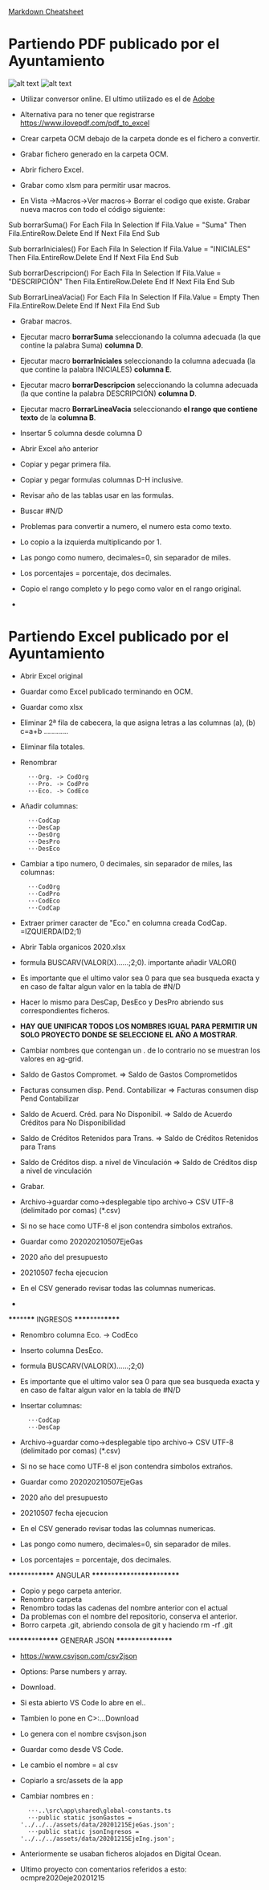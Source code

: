[Markdown Cheatsheet](https://github.com/adam-p/markdown-here/wiki/Markdown-Cheatsheet#links)


# Partiendo PDF publicado por el Ayuntamiento
![alt text](https://res.cloudinary.com/dabrencx7/image/upload/v1628963150/Presupuestos/presupuestoPDF_g6uhql.png)
![alt text](https://res.cloudinary.com/dabrencx7/image/upload/v1629010030/Presupuestos/ingresosPDF_i7wjvv.png)

- Utilizar conversor online. El ultimo utilizado es el de [Adobe](https://documentcloud.adobe.com/link/acrobat/pdf-to-excel?x_api_client_id=adobe_com&x_api_client_location=pdf_to_excel)
- Alternativa para no tener que registrarse https://www.ilovepdf.com/pdf_to_excel

- Crear carpeta OCM debajo de la carpeta donde es el fichero a convertir.
- Grabar fichero generado en la carpeta OCM.
- Abrir fichero Excel.
- Grabar como xlsm para permitir usar macros.
- En Vista ->Macros->Ver macros-> Borrar el codigo que existe. Grabar nueva macros con todo el código siguiente:

Sub borrarSuma()
For Each Fila In Selection
If Fila.Value = "Suma" Then
Fila.EntireRow.Delete
End If
Next Fila
End Sub

Sub borrarIniciales()
For Each Fila In Selection
If Fila.Value = "INICIALES" Then
Fila.EntireRow.Delete
End If
Next Fila
End Sub

Sub borrarDescripcion()
For Each Fila In Selection
If Fila.Value = "DESCRIPCIÓN" Then
Fila.EntireRow.Delete
End If
Next Fila
End Sub

Sub BorrarLineaVacia()
For Each Fila In Selection
If Fila.Value = Empty Then
Fila.EntireRow.Delete
End If
Next Fila
End Sub

- Grabar macros.
- Ejecutar macro **borrarSuma** seleccionando la columna adecuada (la que contine la palabra Suma) **columna D**.
- Ejecutar macro **borrarIniciales** seleccionando la columna adecuada (la que contine la palabra INICIALES)  **columna E**.
- Ejecutar macro **borrarDescripcion** seleccionando la columna adecuada (la que contine la palabra DESCRIPCIÓN)  **columna D**.
- Ejecutar macro **BorrarLineaVacia** seleccionando  **el rango que contiene texto** de la **columna B**. 

- Insertar 5 columna desde columna D
- Abrir Excel año anterior
- Copiar y pegar primera fila.
- Copiar y pegar formulas columnas D-H inclusive.
- Revisar año de las tablas usar en las formulas.



- Buscar #N/D
- Problemas para convertir a numero, el numero esta como texto.
- Lo copio a la izquierda multiplicando por 1.
- Las pongo como numero, decimales=0, sin separador de miles.
- Los porcentajes = porcentaje, dos decimales.
- Copio el rango completo y lo pego como valor en el rango original.

- 



# Partiendo Excel publicado por el Ayuntamiento
- Abrir Excel original
- Guardar como Excel publicado terminando en OCM.
- Guardar como xlsx
- Eliminar 2ª fila de cabecera, la que asigna letras a las columnas (a), (b) c=a+b ............
- Eliminar fila totales.
- Renombrar

        ⋅⋅⋅Org. -> CodOrg
        ⋅⋅⋅Pro. -> CodPro
        ⋅⋅⋅Eco. -> CodEco

- Añadir columnas:

        ⋅⋅⋅CodCap
        ⋅⋅⋅DesCap
        ⋅⋅⋅DesOrg
        ⋅⋅⋅DesPro
        ⋅⋅⋅DesEco

- Cambiar a tipo numero, 0 decimales, sin separador de miles, las columnas:

        ⋅⋅⋅CodOrg
        ⋅⋅⋅CodPro
        ⋅⋅⋅CodEco
        ⋅⋅⋅CodCap

- Extraer primer caracter de "Eco." en columna creada CodCap. =IZQUIERDA(D2;1)
- Abrir Tabla organicos 2020.xlsx
- formula BUSCARV(VALOR(X)......;2;0). importante añadir VALOR()
- Es importante que el ultimo valor sea 0 para que sea busqueda exacta y en caso de faltar algun valor en la tabla de #N/D

- Hacer lo mismo para DesCap, DesEco y DesPro abriendo sus correspondientes ficheros.

- **HAY QUE UNIFICAR TODOS LOS NOMBRES IGUAL PARA PERMITIR UN SOLO PROYECTO DONDE SE SELECCIONE EL AÑO A MOSTRAR**.
- Cambiar nombres que contengan un . de lo contrario no se muestran los valores en ag-grid.
- Saldo de Gastos Compromet. => Saldo de Gastos Comprometidos
- Facturas consumen disp. Pend. Contabilizar => Facturas consumen disp Pend Contabilizar
- Saldo de Acuerd. Créd. para No Disponibil. => Saldo de Acuerdo Créditos para No Disponibilidad
- Saldo de Créditos Retenidos para Trans. => Saldo de Créditos Retenidos para Trans
- Saldo de Créditos disp. a nivel de Vinculación => Saldo de Créditos disp a nivel de vinculación
- Grabar.

- Archivo->guardar como->desplegable tipo archivo-> CSV UTF-8 (delimitado por comas) (\*.csv)
- Si no se hace como UTF-8 el json contendra simbolos extraños.  
- Guardar como 202020210507EjeGas
- 2020 año del presupuesto
- 20210507 fecha ejecucion

- En el CSV generado revisar todas las columnas numericas.
- 




**\*\***\*\*\***\*\*** INGRESOS **\*\*\*\***\*\*\*\***\*\*\*\***

- Renombro columna Eco. -> CodEco
- Inserto columna DesEco.
- formula BUSCARV(VALOR(X)......;2;0)
- Es importante que el ultimo valor sea 0 para que sea busqueda exacta y en caso de faltar algun valor en la tabla de #N/D
- Insertar columnas:

        ⋅⋅⋅CodCap
        ⋅⋅⋅DesCap

- Archivo->guardar como->desplegable tipo archivo-> CSV UTF-8 (delimitado por comas) (\*.csv)
- Si no se hace como UTF-8 el json contendra simbolos extraños.  
- Guardar como 202020210507EjeGas
- 2020 año del presupuesto
- 20210507 fecha ejecucion
- En el CSV generado revisar todas las columnas numericas.
- Las pongo como numero, decimales=0, sin separador de miles.
- Los porcentajes = porcentaje, dos decimales.

**\*\*\*\***\*\*\*\***\*\*\*\*** ANGULAR ****\*\*\*\*****\*\*****\*\*\*\*****\*\*\*****\*\*\*\*****\*\*****\*\*\*\*****
- Copio y pego carpeta anterior.
- Renombro carpeta
- Renombro todas las cadenas del nombre anterior con el actual
- Da problemas con el nombre del repositorio, conserva el anterior.
- Borro carpeta .git, abriendo consola de git y haciendo rm -rf .git

\***\*\*\*\*\***\*\***\*\*\*\*\*** GENERAR JSON ****\*\*****\*\*****\*\*****\*\*\*****\*\*****\*\*****\*\*****
- https://www.csvjson.com/csv2json
- Options: Parse numbers y array.
- Download.
- Si esta abierto VS Code lo abre en el..
- Tambien lo pone en C>:...Download
- Lo genera con el nombre csvjson.json
- Guardar como desde VS Code.
- Le cambio el nombre = al csv
- Copiarlo a src/assets de la app
- Cambiar nombres en :

        ⋅⋅⋅..\src\app\shared\global-constants.ts
        ⋅⋅⋅public static jsonGastos = '../../../assets/data/20201215EjeGas.json';
        ⋅⋅⋅public static jsonIngresos = '../../../assets/data/20201215EjeIng.json';

- Anteriormente se usaban ficheros alojados en Digital Ocean.
- Ultimo proyecto con comentarios referidos a esto: ocmpre2020eje20201215
